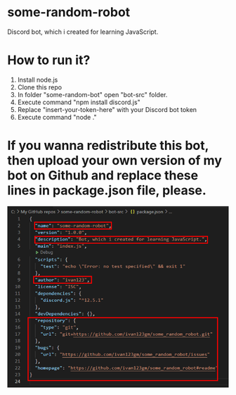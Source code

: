 # some-random-robot
Discord bot, which i created for learning JavaScript.

# How to run it?
1. Install node.js
2. Clone this repo
3. In folder "some-random-bot" open "bot-src" folder.
4. Execute command "npm install discord.js"
5. Replace "insert-your-token-here" with your Discord bot token
6. Execute command "node ."

# If you wanna redistribute this bot, then upload your own version of my bot on Github and replace these lines in package.json file, please.
![replace lines, which i highlighted in red.](/images/img1.png)
